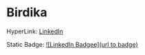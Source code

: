 # Birdika

HyperLink:
[LinkedIn](www.linkedin.com/in/shradha-birdika)

Static Badge:
[![LinkedIn Badgee](url to badge)](www.linkedin.com/in/shradha-birdika)
